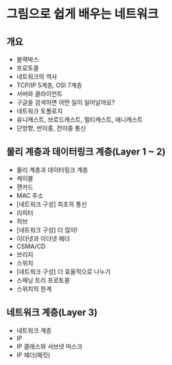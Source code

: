 # 그림으로 쉽게 배우는 네트워크

## 개요

- 블랙박스
- 프로토콜
- 네트워크의 역사
- TCP/IP 5계층, OSI 7계층
- 서버와 클라이언트
- 구글을 검색하면 어떤 일이 일어날까요?
- 네트워크 토폴로지
- 유니캐스트, 브로드캐스트, 멀티캐스트, 애니캐스트
- 단방향, 반이중, 전이중 통신

## 물리 계층과 데이터링크 계층(Layer 1 ~ 2)

- 물리 계층과 데이터링크 계층
- 케이블
- 랜카드
- MAC 주소
- [네트워크 구성] 최초의 통신
- 리피터
- 허브
- [네트워크 구성] 더 많이!
- 이더넷과 이더넷 헤더
- CSMA/CD
- 브리지
- 스위치
- [네트워크 구성] 더 효율적으로 나누기
- 스패닝 트리 프로토콜
- 스위치의 한계

## 네트워크 계층(Layer 3)

- 네트워크 계층
- IP
- IP 클래스와 서브넷 마스크
- IP 헤더(패킷)
